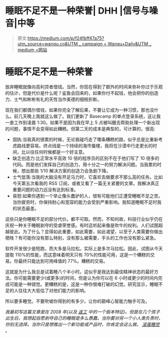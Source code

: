 # 睡眠不足不是一种荣誉| DHH |信号与噪音|中等

> 原文:[https://medium.com/p/f24fbff47a75?utm_source=wanqu.co&UTM _ campaign = Wanqu+Daily&UTM _ medium =网站](https://medium.com/p/f24fbff47a75?utm_source=wanqu.co&utm_campaign=Wanqu+Daily&utm_medium=website)



# 睡眠不足不是一种荣誉

放弃睡眠就像向高利贷者借钱。当然，你现在得到了额外的时间来弥补你过于乐观的估计，但是代价是什么呢？鲨鱼会回来的，如果你付不起钱，他会把你的创造力、士气和彬彬有礼的天性当作美德的细枝折断。

现在我们都偶尔借钱，如果你完全了解后果，不要让它成为一种习惯，那也没什么。前几天晚上我就这么做了。我们更新了 Basecamp 的单点登录系统，这让我一直工作到凌晨 1:30。如果不是因为我在早上 5 点被叫醒去帮助处理一个新出现的问题，事情不会变得如此糟糕。但第二天的成本是典型的，可计算的，很高:

*   固执:当我真的很累的时候，无论我碰巧走了哪条糟糕的路，似乎总是比重新考虑路线更容易。终点线是一个持续的海市蜃楼，我将在沙漠中行走更长的时间，比以往任何时候都是一个好主意。
*   缺乏创造力:比正常水平高效 10 倍的程序员的区别不在于他们写了 10 倍多的代码。而是他们发挥自己的创造力，用十分之一的努力解决问题。当我累的时候，想出那些 1/10 解决方案的创造力会急剧下降。
*   士气低落:当我的大脑没有开足马力时，它喜欢去做要求不那么高的任务。比如今天第五次看我的 RSS 订阅，或者又看了一篇无关紧要的文章。我解决真正重要问题的动力远没有达到标准。
*   易怒:如果你遇到一个举止像头蠢驴的人，很有可能他们正遭受睡眠不足之苦。当你疲劳时，你保持耐心和宽容的能力会受到严重影响。我知道睡眠不足时我的状态最差。

这些只是你睡眠不足的部分代价。都不可取。然而，不知何故，科技行业似乎仍在庆祝一种关于睡眠剥夺的受虐荣誉感。有时这听起来像是吹牛的权利。人们试图超越彼此。为了什么？显得如此重要，如此需要，如此渴望，以至于人类需要你做出牺牲？有可能你没有那么特别，没有那么被需要，手头的工作也没有那么紧急。

软件开发很少是短跑，而大多是马拉松。实际上是多次马拉松。因此，试图从今天提取 110%的性能，而这意味着明天只有 70%的性能可用，这是一个糟糕的交易。你最终只能达到可用峰值的 77%。糟糕的交易。

这就是为什么我总是试着睡八个半小时。这似乎是我达到最佳精神状态的最好方法。你可能需要更少(或更多)的时间，但是认为你可以在 6 小时或更少的时间内完成可能是一种错觉。更糟糕的是，这是一种你很难打破的幻觉。研究显示，睡眠不足的人往往大大低估了对他们能力的影响。

所以要多睡觉。不要吹嘘你得到的有多少。让你的巅峰心智能力触手可及。



*我最初写这篇文章是在 2008 年(以及* [*返工*](http://37signals.com/rework) *中的一个版本特征)。但是在几个孩子出生后，我想起自愿剥夺自己的睡眠是多么愚蠢。当你要对另一个小人类负责时，你别无选择。当你只是想推出一个新功能或产品时，你肯定会这么做。* [*滚蛋睡觉*](https://www.youtube.com/watch?v=U08XWOx3XYM) *。*